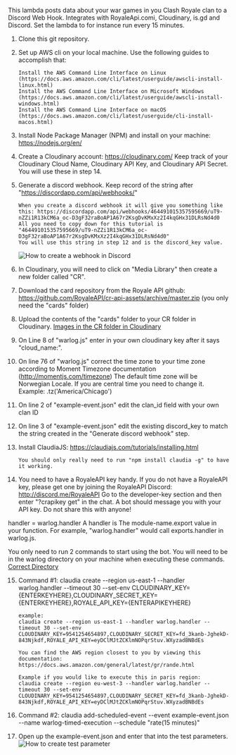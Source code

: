This lambda posts data about your war games in you Clash Royale clan to a Discord Web Hook. Integrates with RoyaleApi.comi, Cloudinary, is.gd and Discord.
Set the lambda to for instance run every 15 minutes.

1. Clone this git repository.

2. Set up AWS cli on your local machine. Use the following guides to accomplish that:
	```
	Install the AWS Command Line Interface on Linux (https://docs.aws.amazon.com/cli/latest/userguide/awscli-install-linux.html)
	Install the AWS Command Line Interface on Microsoft Windows (https://docs.aws.amazon.com/cli/latest/userguide/awscli-install-windows.html)
	Install the AWS Command Line Interface on macOS (https://docs.aws.amazon.com/cli/latest/userguide/cli-install-macos.html)
	```

3. Install Node Package Manager (NPM) and install on your machine: https://nodejs.org/en/

4. Create a Cloudinary account: https://cloudinary.com/ 
	Keep track of your Cloudinary Cloud Name, Cloudinary API Key, and Cloudinary API Secret.
	You will use these in step 14.

5. Generate a discord webhook. Keep record of the string after "https://discordapp.com/api/webhooks/"
	```
	When you create a discord webhook it will give you something like this: https://discordapp.com/api/webhooks/464491015357595669/uT9-nZZi1R13kCM6a_oc-D3gF32raBoAP1A67r2KsgDvKMxXz2I4kqGHx31DLRsNd4d0
	All you need to copy down for this tutorial is "464491015357595669/uT9-nZZi1R13kCM6a_oc-D3gF32raBoAP1A67r2KsgDvKMxXz2I4kqGHx31DLRsNd4d0"
	You will use this string in step 12 and is the discord_key value.
	```
	![How to create a webhook in Discord](https://i.imgur.com/5kLNjui.gifv)

6. In Cloudinary, you will need to click on "Media Library" then create a new folder called "CR".

7. Download the card repository from the Royale API github: https://github.com/RoyaleAPI/cr-api-assets/archive/master.zip (you only need the "cards" folder)

8. Upload the contents of the "cards" folder to your CR folder in Cloudinary.
	[Images in the CR folder in Cloudinary](https://i.imgur.com/gvzPR4G.png)

9. On Line 8 of "warlog.js" enter in your own cloudinary key after it says "cloud_name:".
10. On line 76 of "warlog.js" correct the time zone to your time zone according to Moment Timezone documentation (http://momentjs.com/timezone)
	The default time zone will be Norwegian Locale. If you are central time you need to change it. Example: .tz('America/Chicago')
11. On line 2 of "example-event.json" edit the clan_id field with your own clan ID
12. On line 3 of "example-event.json" edit the existing discord_key to match the string created in the "Generate discord webhook" step.

13. Install ClaudiaJS: https://claudiajs.com/tutorials/installing.html
	```
	You should only really need to run "npm install claudia -g" to have it working.
	```
14. You need to have a RoyaleAPI key handy. If you do not have a RoyaleAPI key, please get one by joining the RoyaleAPI Discord: http://discord.me/RoyaleAPI
	Go to the developer-key section and then enter "?crapikey get" in the chat. A bot should message you with your API key. Do not share this with anyone!

handler = warlog.handler
A handler is The module-name.export value in your function. For example, "warlog.handler" would call exports.handler in warlog.js.

You only need to run 2 commands to start using the bot. You will need to be in the warlog directory on your machine when executing these commands.
[Correct Directory](https://i.imgur.com/FZX1TH6.png)

15. Command #1:
claudia create --region us-east-1 --handler warlog.handler --timeout 30 --set-env CLOUDINARY_KEY={ENTERKEYHERE},CLOUDINARY_SECRET_KEY={ENTERKEYHERE},ROYALE_API_KEY={ENTERAPIKEYHERE}

	```
	example:
	claudia create --region us-east-1 --handler warlog.handler --timeout 30 --set-env CLOUDINARY_KEY=9541254654897,CLOUDINARY_SECRET_KEY=fd_3kanb-JghekD-843Njkdf,ROYALE_API_KEY=eyDClMJtZCKlmNOPqrStuv.WXyzadBNBdEs
	
	You can find the AWS region closest to you by viewing this documentation: https://docs.aws.amazon.com/general/latest/gr/rande.html
	
	Example if you would like to execute this in paris region:
	claudia create --region eu-west-3 --handler warlog.handler --timeout 30 --set-env CLOUDINARY_KEY=9541254654897,CLOUDINARY_SECRET_KEY=fd_3kanb-JghekD-843Njkdf,ROYALE_API_KEY=eyDClMJtZCKlmNOPqrStuv.WXyzadBNBdEs
	```

16. Command #2:
claudia add-scheduled-event --event example-event.json --name warlog-timed-execution --schedule "rate(15 minutes)"

17. Open up the example-event.json and enter that into the test parameters.
	![How to create test parameter](https://i.imgur.com/dTczxf1.gifv)